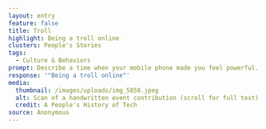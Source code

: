 ```yaml
---
layout: entry
feature: false
title: Troll
highlight: Being a troll online
clusters: People's Stories
tags:
  - Culture & Behaviors
prompt: Describe a time when your mobile phone made you feel powerful.
response: '"Being a troll online"'
media:
  thumbnail: /images/uploads/img_5858.jpeg
  alt: Scan of a handwritten event contribution (scroll for full text)
  credit: A People's History of Tech
source: Anonymous
---
```

